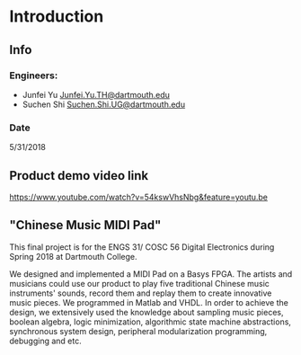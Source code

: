 # Introduction


## Info
 
### Engineers:
 - Junfei Yu Junfei.Yu.TH@dartmouth.edu
 - Suchen Shi Suchen.Shi.UG@dartmouth.edu

### Date

5/31/2018

## Product demo video link

https://www.youtube.com/watch?v=54kswVhsNbg&feature=youtu.be


## "Chinese Music MIDI Pad"

This final project is for the ENGS 31/ COSC 56 Digital Electronics during Spring 2018 at Dartmouth College.

We designed and implemented a MIDI Pad on a Basys FPGA.  The artists and musicians could use our product to play five traditional Chinese music instruments' sounds, record them and replay them to create innovative music pieces. We programmed in Matlab and VHDL. In order to achieve the design, we extensively used the knowledge about sampling music pieces, boolean algebra, logic minimization, algorithmic state machine abstractions, synchronous system design, peripheral modularization programming, debugging and etc.